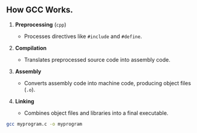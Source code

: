 ## How GCC Works.

1. **Preprocessing** (`cpp`)  
	- Processes directives like `#include` and `#define`.
    
2. **Compilation**  
    - Translates preprocessed source code into assembly code.
    
3. **Assembly**  
    - Converts assembly code into machine code, producing object files (`.o`).
    
4. **Linking**  
    - Combines object files and libraries into a final executable.

```bash
gcc myprogram.c -o myprogram
```

